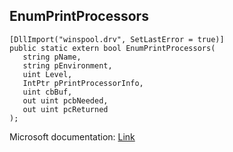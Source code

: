 ## EnumPrintProcessors

```
[DllImport("winspool.drv", SetLastError = true)]
public static extern bool EnumPrintProcessors(
   string pName,
   string pEnvironment,
   uint Level,
   IntPtr pPrintProcessorInfo,
   uint cbBuf,
   out uint pcbNeeded,
   out uint pcReturned
);
```

Microsoft documentation: [Link](https://learn.microsoft.com/en-us/windows/win32/printdocs/enumprintprocessors)
